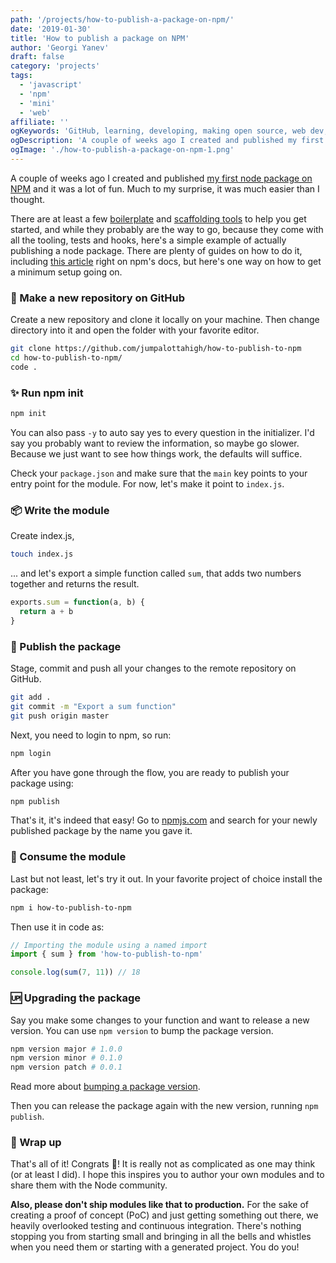 ```yaml
---
path: '/projects/how-to-publish-a-package-on-npm/'
date: '2019-01-30'
title: 'How to publish a package on NPM'
author: 'Georgi Yanev'
draft: false
category: 'projects'
tags:
  - 'javascript'
  - 'npm'
  - 'mini'
  - 'web'
affiliate: ''
ogKeywords: 'GitHub, learning, developing, making open source, web dev, node.js, javascript, es6, npm, package, module, publish on npm, first package, first module, how to publish on npm, how to publish node package, package.json, git, oss'
ogDescription: 'A couple of weeks ago I created and published my first node package and it was a lot of fun. Much to my surprise it was much easier than I thought.'
ogImage: './how-to-publish-a-package-on-npm-1.png'
---
```


A couple of weeks ago I created and published [my first node package on NPM][1] and it was a lot of fun. Much to my surprise, it was much easier than I thought.

There are at least a few [boilerplate][3] and [scaffolding tools][4] to help you get started, and while they probably are the way to go, because they come with all the tooling, tests and hooks, here's a simple example of actually publishing a node package.
There are plenty of guides on how to do it, including [this article][2] right on npm's docs, but here's one way on how to get a minimum setup going on.

### 🔁 Make a new repository on GitHub

Create a new repository and clone it locally on your machine. Then change directory into it and open the folder with your favorite editor.

```bash
git clone https://github.com/jumpalottahigh/how-to-publish-to-npm
cd how-to-publish-to-npm/
code .
```

### ✨ Run npm init

```bash
npm init
```

You can also pass `-y` to auto say yes to every question in the initializer. I'd say you probably want to review the information, so maybe go slower. Because we just want to see how things work, the defaults will suffice.

Check your `package.json` and make sure that the `main` key points to your entry point for the module. For now, let's make it point to `index.js`.

### 📦 Write the module

Create index.js,

```bash
touch index.js
```

... and let's export a simple function called `sum`, that adds two numbers together and returns the result.

```javascript
exports.sum = function(a, b) {
  return a + b
}
```

### 📢 Publish the package

Stage, commit and push all your changes to the remote repository on GitHub.

```bash
git add .
git commit -m "Export a sum function"
git push origin master
```

Next, you need to login to npm, so run:

```bash
npm login
```

After you have gone through the flow, you are ready to publish your package using:

```bash
npm publish
```

That's it, it's indeed that easy! Go to [npmjs.com][5] and search for your newly published package by the name you gave it.

### 🍴 Consume the module

Last but not least, let's try it out. In your favorite project of choice install the package:

```bash
npm i how-to-publish-to-npm
```

Then use it in code as:

```javascript
// Importing the module using a named import
import { sum } from 'how-to-publish-to-npm'

console.log(sum(7, 11)) // 18
```

### 🆙 Upgrading the package

Say you make some changes to your function and want to release a new version. You can use `npm version` to bump the package version.

```bash
npm version major # 1.0.0
npm version minor # 0.1.0
npm version patch # 0.0.1
```

Read more about [bumping a package version][6].

Then you can release the package again with the new version, running `npm publish`.

### 🌯 Wrap up

That's all of it! Congrats 🎉! It is really not as complicated as one may think (or at least I did). I hope this inspires you to author your own modules and to share them with the Node community.

**Also, please don't ship modules like that to production.** For the sake of creating a proof of concept (PoC) and just getting something out there, we heavily overlooked testing and continuous integration. There's nothing stopping you from starting small and bringing in all the bells and whistles when you need them or starting with a generated project. You do you!

[0]: Linkslist
[1]: https://www.npmjs.com/package/react-toggle-emoji
[2]: https://docs.npmjs.com/creating-node-js-modules
[3]: https://github.com/sindresorhus/node-module-boilerplate
[4]: https://github.com/kentcdodds/generator-kcd-oss
[5]: https://www.npmjs.com/
[6]: https://docs.npmjs.com/cli/version.html
